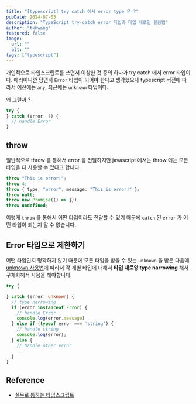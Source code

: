 ```yaml
---
title: "[typescript] try catch 에서 error type 은 ?"
pubDate: 2024-07-03
description: "TypeScript try-catch error 타입과 타입 내로잉 활용법"
author: "tkhwang"
featured: false
image:
  url: ""
  alt: ""
tags: ["typescript"]
---
```


개인적으로 타입스크립트를 쓰면서 이상한 것 중의 하나가 try catch 에서 error 타입이다.
에러이니깐 당연히 `Error` 타입이 되어야 한다고 생각했으나 typescript 버전에 따라서 예전에는 `any`, 최근에는 `unknown` 타입이다.

왜 그럴까 ?

```typescript
try {
} catch (error: ?) {
  // handle Error
}
```

## throw

일반적으로 throw 를 통해서 error 을 전달하지만 javascript 에서는 throw 에는 모든 타입을 다 사용할 수 있다고 합니다.

```typescript
throw "This is error!";
throw 4;
throw { type: "error", message: "This is error!" };
throw null;
throw new Promise(() => {});
throw undefined;
```

이렇게 `throw` 를 통해서 어떤 타입이라도 전달할 수 있기 때문에 `catch` 된 `error` 가 어떤 타입이 되는지 알 수 없습니다.

## Error 타입으로 제한하기

어떤 타입인지 명확하지 않기 때문에 모든 타입을 받을 수 있는 `unknown` 을 받은 다음에 [unknown 사용법](https://tkhwang.github.io/posts/2024-06-29-typescript-how-to-use-unknown/)에 따라서 각 개별 타입에 대해서 **타입 내로잉 type narrowing** 해서 구체화해서 사용을 해야합니다.

```typescript
try {

} catch (error: unknown) {
  // type narrowing
  if (error instanceof Error) {
    // handle Error
    console.log(error.message)
  } else if (typeof error === 'string') {
    // handle string
    console.log(error);
  } else {
    // handle other error
    ...
  }
}
```

## Reference

- [실무로 통하는 타입스크립트](https://www.aladin.co.kr/shop/wproduct.aspx?ItemId=341765327)
